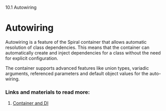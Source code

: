 10.1 Autowiring

# Autowiring

Autowiring is a feature of the Spiral container that allows automatic resolution of class dependencies. This means that the container can automatically create and inject dependencies for a class without the need for explicit configuration.

The container supports advanced features like union types, variadic arguments, referenced parameters and default object values for the auto-wiring.

### Links and materials to read more:
1. [Container and DI](https://spiral.dev/docs/framework-container/current)
